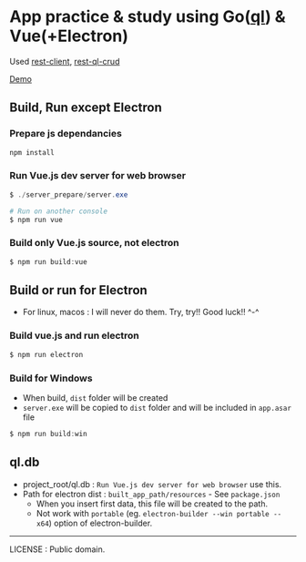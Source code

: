 # App practice & study using Go([ql](https://github.com/cznic/ql)) & Vue(+Electron)

Used [rest-client](https://github.com/practice-golang/rest-client), [rest-ql-crud](https://github.com/practice-golang/rest-ql-crud)

[Demo](https://www.dropbox.com/s/qxi5hwji6o1h76b/ElectronVue-0.0.1-win.zip?dl=1)  

## Build, Run except Electron
### Prepare js dependancies
```powershell
npm install
```

### Run Vue.js dev server for web browser
```powershell
$ ./server_prepare/server.exe

# Run on another console
$ npm run vue
```

### Build only Vue.js source, not electron
```powershell
$ npm run build:vue
```

## Build or run for Electron

* For linux, macos : I will never do them. Try, try!! Good luck!! ^-^

### Build vue.js and run electron
```powershell
$ npm run electron
```

### Build for Windows
* When build, `dist` folder will be created
* `server.exe` will be copied to `dist` folder and will be included in `app.asar` file
```powershell
$ npm run build:win
```

## ql.db
* project_root/ql.db : `Run Vue.js dev server for web browser` use this.
* Path for electron dist : `built_app_path/resources` - See `package.json`
    * When you insert first data, this file will be created to the path.
    * Not work with `portable` (eg. `electron-builder --win portable --x64`) option of electron-builder.

----
LICENSE : Public domain.
